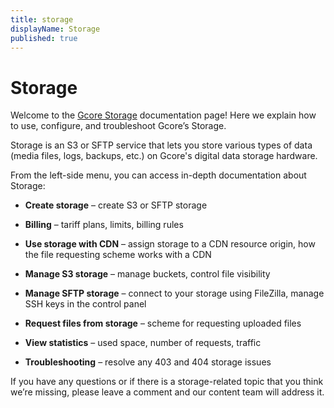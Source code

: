 ```yaml
---
title: storage
displayName: Storage
published: true
---
```

# Storage

Welcome to the <a href="https://gcore.com/storage" target="_blank">Gcore Storage</a> documentation page! Here we explain how to use, configure, and troubleshoot Gcore’s Storage.

Storage is an S3 or SFTP service that lets you store various types of data (media files, logs, backups, etc.) on Gcore's digital data storage hardware.

From the left-side menu, you can access in-depth documentation about Storage:

-   **Create storage** – create S3 or SFTP storage

-   **Billing** – tariff plans, limits, billing rules

-   **Use storage with CDN** – assign storage to a CDN resource origin, how the file requesting scheme works with a CDN

-   **Manage S3 storage** – manage buckets, control file visibility

-   **Manage SFTP storage** – connect to your storage using FileZilla, manage SSH keys in the control panel

-   **Request files from storage** – scheme for requesting uploaded files

-   **View statistics** – used space, number of requests, traffic

-   **Troubleshooting** – resolve any 403 and 404 storage issues

If you have any questions or if there is a storage-related topic that you think we’re missing, please leave a comment and our content team will address it.
